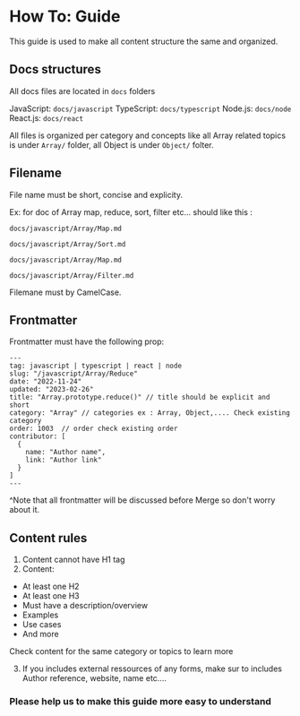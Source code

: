 # How To:  Guide 

This guide is used to make all content structure the same and organized.

## Docs structures

All docs files are located in `docs` folders


JavaScript: `docs/javascript`
TypeScript: `docs/typescript`
Node.js: `docs/node`
React.js: `docs/react`

All files is organized per category and concepts like all Array related topics is under `Array/` folder, all Object is under `Object/` folter.

## Filename

File name must be short, concise and explicity.

Ex: for doc of Array map, reduce, sort, filter etc... should like this : 

`docs/javascript/Array/Map.md`

`docs/javascript/Array/Sort.md`

`docs/javascript/Array/Map.md`

`docs/javascript/Array/Filter.md`

Filemane must by CamelCase.

## Frontmatter

Frontmatter must have the following prop:

```
---
tag: javascript | typescript | react | node
slug: "/javascript/Array/Reduce"
date: "2022-11-24"
updated: "2023-02-26"
title: "Array.prototype.reduce()" // title should be explicit and short
category: "Array" // categories ex : Array, Object,.... Check existing category
order: 1003  // order check existing order
contributor: [
  {
    name: "Author name",
    link: "Author link"
  }
]
---
```

^Note that all frontmatter will be discussed before Merge so don't worry about it.


## Content rules


1. Content cannot have H1 tag
2. Content:
  - At least one H2
  - At least one H3
  - Must have a description/overview
  - Examples
  - Use cases
  - And more

Check content for the same category or topics to learn more

3. If you includes external ressources of any forms, make sur to includes Author reference, website, name etc....



### Please help us to make this guide more easy to understand
